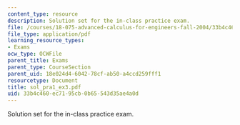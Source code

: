 ```yaml
---
content_type: resource
description: Solution set for the in-class practice exam.
file: /courses/18-075-advanced-calculus-for-engineers-fall-2004/33b4c460ec7195cb0b65543d35ae4a0d_sol_pra1_ex3.pdf
file_type: application/pdf
learning_resource_types:
- Exams
ocw_type: OCWFile
parent_title: Exams
parent_type: CourseSection
parent_uid: 18e024d4-6042-78cf-ab50-a4ccd259fff1
resourcetype: Document
title: sol_pra1_ex3.pdf
uid: 33b4c460-ec71-95cb-0b65-543d35ae4a0d
---
```

Solution set for the in-class practice exam.

